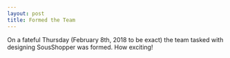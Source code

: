 ```yaml
---
layout: post
title: Formed the Team
---
```


On a fateful Thursday (February 8th, 2018 to be exact) the team tasked with designing SousShopper was formed.
How exciting!
